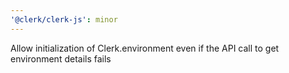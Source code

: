 ```yaml
---
'@clerk/clerk-js': minor
---
```


Allow initialization of Clerk.environment even if the API call to get environment details fails
